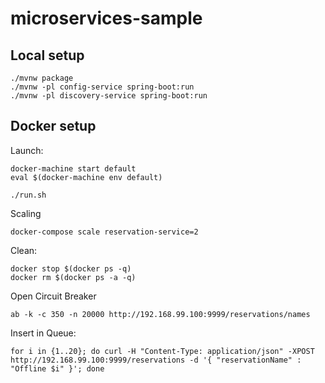 # microservices-sample

## Local setup

    ./mvnw package
    ./mvnw -pl config-service spring-boot:run
    ./mvnw -pl discovery-service spring-boot:run


## Docker setup

Launch:

    docker-machine start default
    eval $(docker-machine env default)

    ./run.sh


Scaling

    docker-compose scale reservation-service=2


Clean:

    docker stop $(docker ps -q)
    docker rm $(docker ps -a -q)


Open Circuit Breaker

    ab -k -c 350 -n 20000 http://192.168.99.100:9999/reservations/names


Insert in Queue:

    for i in {1..20}; do curl -H "Content-Type: application/json" -XPOST http://192.168.99.100:9999/reservations -d '{ "reservationName" : "Offline $i" }'; done

